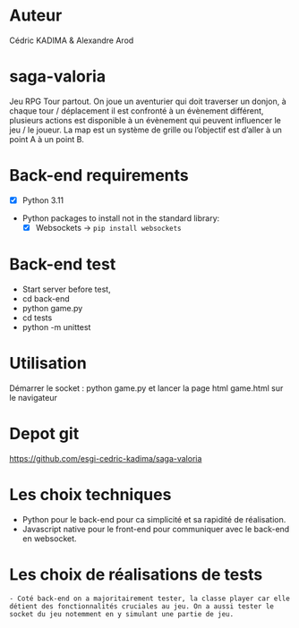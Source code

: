 # Auteur
Cédric KADIMA & Alexandre Arod

# saga-valoria
Jeu RPG Tour partout. On joue un aventurier qui doit traverser un donjon, à chaque tour / déplacement il est confronté à un évènement différent, plusieurs actions est disponible à un évènement qui peuvent influencer le jeu / le joueur.  La map est un système de grille ou l’objectif est d’aller à un point A à un point B.

# Back-end requirements
- [X] Python 3.11
- Python packages to install not in the standard library:
  - [X] Websockets -> `pip install websockets`

# Back-end test
- Start server before test,
- cd back-end
- python game.py
- cd tests
- python -m unittest

# Utilisation
 Démarrer le socket : python game.py et lancer la page html game.html sur le navigateur

# Depot git
https://github.com/esgi-cedric-kadima/saga-valoria

# Les choix techniques
 - Python pour le back-end pour ca simplicité et sa rapidité de réalisation.
 - Javascript native pour le front-end pour communiquer avec le back-end en websocket.

# Les choix de réalisations de tests
    - Coté back-end on a majoritairement tester, la classe player car elle détient des fonctionnalités cruciales au jeu. On a aussi tester le socket du jeu notemment en y simulant une partie de jeu.
